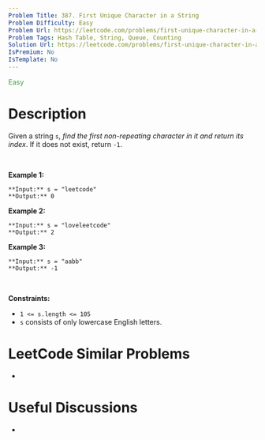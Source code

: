 ```yaml
---
Problem Title: 387. First Unique Character in a String
Problem Difficulty: Easy
Problem Url: https://leetcode.com/problems/first-unique-character-in-a-string/
Problem Tags: Hash Table, String, Queue, Counting
Solution Url: https://leetcode.com/problems/first-unique-character-in-a-string/solution/
IsPremium: No
IsTemplate: No
---
```


<span style="color: rgb(67, 160, 71);">Easy</span>

# Description

Given a string `s`, *find the first non-repeating character in it and return its index*. If it does not exist, return `-1`.


 


**Example 1:**



```
**Input:** s = "leetcode"
**Output:** 0

```
**Example 2:**



```
**Input:** s = "loveleetcode"
**Output:** 2

```
**Example 3:**



```
**Input:** s = "aabb"
**Output:** -1

```

 


**Constraints:**


* `1 <= s.length <= 105`
* `s` consists of only lowercase English letters.




# LeetCode Similar Problems

- []()

# Useful Discussions

- []()
